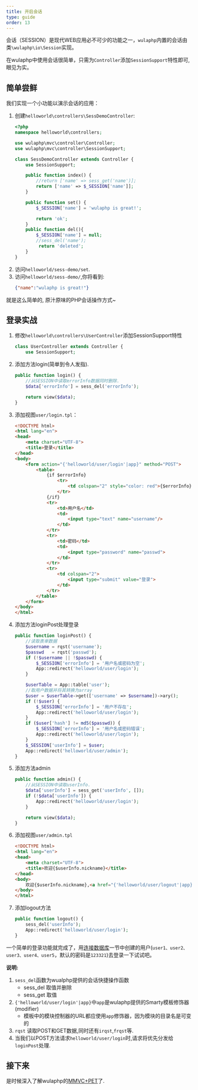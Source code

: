 ```yaml
---
title: 开启会话
type: guide
order: 13
---
```


会话（SESSION）是现代WEB应用必不可少的功能之一，`wulaphp`内置的会话由类`\wulaphp\io\Session`实现。

在wulaphp中使用会话很简单，只需为`Controller`添加`SessionSupport`特性即可, 眼见为实。

## 简单尝鲜

我们实现一个小功能以演示会话的应用：

1. 创建`helloworld\controllers\SessDemoController`:
    ```php
    <?php
    namespace helloworld\controllers;

    use wulaphp\mvc\controller\Controller;
    use wulaphp\mvc\controller\SessionSupport;

    class SessDemoController extends Controller {
        use SessionSupport;

        public function index() {
            //return ['name' => sess_get('name')];
            return ['name' => $_SESSION['name']];
        }

        public function set() {
            $_SESSION['name'] = 'wulaphp is great!';

            return 'ok';
        }
        public function del(){
            $_SESSION['name'] = null;
            //sess_del('name');
             return 'deleted';
        }
    }
    ```
2. 访问`helloworld/sess-demo/set`.
3. 访问`helloworld/sess-demo/`,你将看到:
    ```json
    {"name":"wulaphp is great!"}
    ```

就是这么简单的, 原汁原味的PHP会话操作方式~

## 登录实战

1. 修改`helloworld\controllers\UserController`添加SessionSupport特性
    ```php
    class UserController extends Controller {
        use SessionSupport;
    ```
2. 添加方法login(简单到令人发指).
    ```php
    public function login() {
        //从SESSION中读取errorInfo数据同时删除.
        $data['errorInfo'] = sess_del('errorInfo');

        return view($data);
    }
    ```
3. 添加视图`user/login.tpl`：
    ```html
    <!DOCTYPE html>
    <html lang="en">
    <head>
        <meta charset="UTF-8">
        <title>登录</title>
    </head>
    <body>
        <form action="{'helloworld/user/login'|app}" method="POST">
            <table>
                {if $errorInfo}
                    <tr>
                        <td colspan="2" style="color: red">{$errorInfo}</td>
                    </tr>
                {/if}
                <tr>
                    <td>用户名</td>
                    <td>
                        <input type="text" name="username"/>
                    </td>
                </tr>
                <tr>
                    <td>密码</td>
                    <td>
                        <input type="password" name="passwd">
                    </td>
                </tr>
                <tr>
                    <td colspan="2">
                        <input type="submit" value="登录">
                    </td>
                </tr>
            </table>
        </form>
    </body>
    </html>
    ```
4. 添加方法loginPost处理登录
    ```php
    public function loginPost() {
        //读取表单数据
        $username = rqst('username');
        $passwd   = rqst('passwd');
        if (!$username || !$passwd) {
            $_SESSION['errorInfo'] = '用户名或密码为空';
            App::redirect('helloworld/user/login');
        }

        $userTable = App::table('user');
        //取用户数据并将其转换为array
        $user = $userTable->get(['username' => $username])->ary();
        if (!$user) {
            $_SESSION['errorInfo'] = '用户不存在';
            App::redirect('helloworld/user/login');
        }
        if ($user['hash'] != md5($passwd)) {
            $_SESSION['errorInfo'] = '用户名或密码错误';
            App::redirect('helloworld/user/login');
        }
        $_SESSION['userInfo'] = $user;
        App::redirect('helloworld/user/admin');
    }
    ```
5. 添加方法admin
    ```php
    public function admin() {
        //从SESSION中读取userInfo.
        $data['userInfo'] = sess_get('userInfo', []);
        if (!$data['userInfo']) {
            App::redirect('helloworld/user/login');
        }

        return view($data);
    }
    ```
6. 添加视图`user/admin.tpl`
    ```html
    <!DOCTYPE html>
    <html lang="en">
    <head>
        <meta charset="UTF-8">
        <title>欢迎{$userInfo.nickname}</title>
    </head>
    <body>
        欢迎{$userInfo.nickname},<a href="{'helloworld/user/logout'|app}">退出</a>
    </body>
    </html>
    ```
7. 添加logout方法
    ```php
    public function logout() {
        sess_del('userInfo');
        App::redirect('helloworld/user/login');
    }
    ```

一个简单的登录功能就完成了，用[连接数据库](database.html)一节中创建的用户(`user1、user2、user3、user4、user5`，默认的密码是`123321`)去登录一下试试吧。

**说明:**

1. `sess_del`函数为wualphp提供的会话快捷操作函数
    * sess_del 取值并删除
    * sess_get 取值
2. `{'helloworld/user/login'|app}`中`app`是wulaphp提供的Smarty模板修饰器(modifier)
    * 模板中的模块控制器的URL都应使用`app`修饰器，因为模块的目录名是可变的
3. `rqst` 读取POST和GET数据,同时还有`irqst`,`frqst`等.
4. 当我们以POST方法请求`helloworld/user/login`时,请求将优先分发给`loginPost`处理.

## 接下来

是时候深入了解wulaphp的[MMVC+PET](mvc)了.
